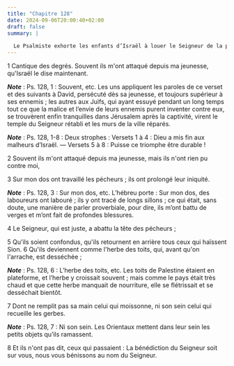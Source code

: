 ```yaml
---
title: "Chapitre 128"
date: 2024-09-06T20:00:40+02:00
draft: false
summary: |
  
  Le Psalmiste exhorte les enfants d’Israël à louer le Seigneur de la protection qu’il leur a accordée.
---
```



1 Cantique des degrés. Souvent ils m'ont attaqué depuis ma jeunesse, qu'Israël le dise maintenant.

***Note*** :  Ps. 128, 1 : Souvent, etc. Les uns appliquent les paroles de ce verset et des suivants à David, persécuté dès sa jeunesse, et toujours supérieur à ses ennemis ; les autres aux Juifs, qui ayant essuyé pendant un long temps tout ce que la malice et l’envie de leurs ennemis purent inventer contre eux, se trouvèrent enfin tranquilles dans Jérusalem après la captivité, virent le temple du Seigneur rétabli et les murs de la ville réparés.

***Note*** :  Ps. 128, 1-8 : Deux strophes : Versets 1 à 4 : Dieu a mis fin aux malheurs d’Israël. ― Versets 5 à 8 : Puisse ce triomphe être durable !


2 Souvent ils m'ont attaqué depuis ma jeunesse, mais ils n'ont rien pu contre moi,


3 Sur mon dos ont travaillé les pécheurs ; ils ont prolongé leur iniquité.

***Note*** :  Ps. 128, 3 : Sur mon dos, etc. L’hébreu porte : Sur mon dos, des laboureurs ont labouré ; ils y ont tracé de longs sillons ; ce qui était, sans doute, une manière de parler proverbiale, pour dire, ils m’ont battu de verges et m’ont fait de profondes blessures.

4 Le Seigneur, qui est juste, a abattu la tête des pécheurs ;


5 Qu'ils soient confondus, qu'ils retournent en arrière tous ceux qui haïssent Sion. 6 Qu'ils deviennent comme l'herbe des toits, qui, avant qu'on l'arrache, est desséchée ;

***Note*** :  Ps. 128, 6 : L’herbe des toits, etc. Les toits de Palestine étaient en plateforme, et l’herbe y croissait souvent ; mais comme le pays était très chaud et que cette herbe manquait de nourriture, elle se flétrissait et se desséchait bientôt.


7 Dont ne remplit pas sa main celui qui moissonne, ni son sein celui qui recueille les gerbes.

***Note*** :  Ps. 128, 7 : Ni son sein. Les Orientaux mettent dans leur sein les petits objets qu’ils ramassent.

8 Et ils n'ont pas dit, ceux qui passaient : La bénédiction du Seigneur soit sur vous, nous vous bénissons au nom du Seigneur.

